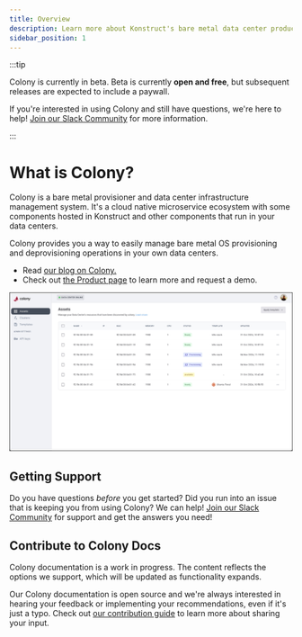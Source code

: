 ```yaml
---
title: Overview
description: Learn more about Konstruct's bare metal data center product
sidebar_position: 1
---
```


:::tip

Colony is currently in beta. Beta is currently **open and free**, but subsequent releases are expected to include a paywall.

If you're interested in using Colony and still have questions, we're here to help!
[Join our Slack Community](https://konstructio.slack.com/) for more information.

:::

# What is Colony?

Colony is a bare metal provisioner and data center infrastructure management system. It's a cloud native microservice ecosystem with some components hosted in Konstruct and other components that run in your data centers.

Colony provides you a way to easily manage bare metal OS provisioning and deprovisioning operations in your own data centers.

- Read [our blog on Colony.](https://blog.konstruct.io/virtual-data-center/)
- Check out [the Product page](https://konstruct.io/colony) to learn more and request a demo.

![Colony UI](./img/colony/colonylanding.png)

## Getting Support

Do you have questions _before_ you get started? Did you run into an issue that is keeping you from using Colony? We can help! [Join our Slack Community](https://konstructio.slack.com/) for support and get the answers you need!

## Contribute to Colony Docs

Colony documentation is a work in progress. The content reflects the options we
support, which will be updated as functionality expands.

Our Colony documentation is open source and we're always interested in hearing your feedback or implementing your recommendations, even if it's just a typo.
Check out [our contribution guide](https://github.com/konstructio/colony-docs/blob/main/CONTRIBUTING.md) to learn more about sharing your input.
